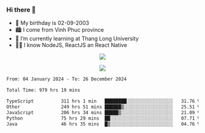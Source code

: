 ### Hi there 👋
- 🎂 My birthday is 02-09-2003
- 🏙️ I come from Vinh Phuc province
- 🌱 I’m currently learning at Thang Long University
- 🧑‍💻 I know NodeJS, ReactJS an React Native
<p align="center"><img src="https://github-readme-stats.vercel.app/api?username=tmquang0209&show_icons=true&theme=gradient"></p>
<p align="center"><img src="https://github-readme-stats.vercel.app/api/top-langs/?username=tmquang0209&hide=scss,css&langs_count=10"></p>
<!--START_SECTION:waka-->

```txt
From: 04 January 2024 - To: 26 December 2024

Total Time: 979 hrs 19 mins

TypeScript          311 hrs 1 min   ████████░░░░░░░░░░░░░░░░░   31.76 %
Other               249 hrs 51 mins ██████▒░░░░░░░░░░░░░░░░░░   25.51 %
JavaScript          206 hrs 34 mins █████▒░░░░░░░░░░░░░░░░░░░   21.09 %
Python              75 hrs 29 mins  ██░░░░░░░░░░░░░░░░░░░░░░░   07.71 %
Java                46 hrs 35 mins  █▒░░░░░░░░░░░░░░░░░░░░░░░   04.76 %
```

<!--END_SECTION:waka-->
